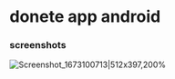 # donete app android 
### screenshots
![Screenshot_1673100713|512x397,200%](https://user-images.githubusercontent.com/22731845/211155489-2ebf29ae-1d8d-44c5-a3f6-e0525af48f13.png)
